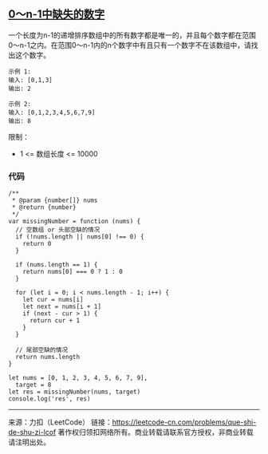## [0～n-1中缺失的数字](https://leetcode-cn.com/problems/que-shi-de-shu-zi-lcof/)

一个长度为n-1的递增排序数组中的所有数字都是唯一的，并且每个数字都在范围0～n-1之内。在范围0～n-1内的n个数字中有且只有一个数字不在该数组中，请找出这个数字。

 ```
 示例 1:
 输入: [0,1,3]
 输出: 2
 
 示例 2:
 输入: [0,1,2,3,4,5,6,7,9]
 输出: 8
 ```




限制：

* 1 <= 数组长度 <= 10000





### 代码

```tsx
/**
 * @param {number[]} nums
 * @return {number}
 */
var missingNumber = function (nums) {
  // 空数组 or 头部空缺的情况
  if (!nums.length || nums[0] !== 0) {
    return 0
  }

  if (nums.length == 1) {
    return nums[0] === 0 ? 1 : 0
  }

  for (let i = 0; i < nums.length - 1; i++) {
    let cur = nums[i]
    let next = nums[i + 1]
    if (next - cur > 1) {
      return cur + 1
    }
  }

  // 尾部空缺的情况
  return nums.length
}

let nums = [0, 1, 2, 3, 4, 5, 6, 7, 9],
  target = 8
let res = missingNumber(nums, target)
console.log('res', res)
```











---

来源：力扣（LeetCode）
链接：https://leetcode-cn.com/problems/que-shi-de-shu-zi-lcof
著作权归领扣网络所有。商业转载请联系官方授权，非商业转载请注明出处。